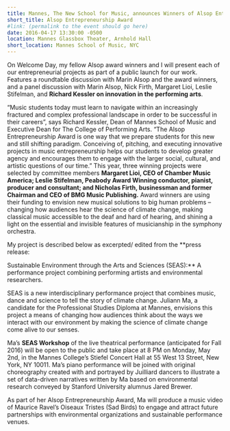 ```yaml
---
title: Mannes, The New School for Music, announces Winners of Alsop Entrepreneurship Award
short_title: Alsop Entrepreneurship Award
#link: (permalink to the event should go here)
date: 2016-04-17 13:30:00 -0500
location: Mannes Glassbox Theater, Arnhold Hall
short_location: Mannes School of Music, NYC
---
```


On Welcome Day, my fellow Alsop award winners and I will present each of our entrepreneurial projects as part of a public launch for our work. Features a roundtable discussion with Marin Alsop and the award winners, and a panel discussion with Marin Alsop, Nick Firth, Margaret Lioi, Leslie Stifelman, and **Richard Kessler on innovation in the performing arts**.

“Music students today must learn to navigate within an increasingly fractured and complex professional landscape in order to be successful in their careers”, says Richard Kessler, Dean of Mannes School of Music and Executive Dean for The College of Performing Arts. “The Alsop Entrepreneurship Award is one way that we prepare students for this new and still shifting paradigm. Conceiving of, pitching, and executing innovative projects in music entrepreneurship helps our students to develop greater agency and encourages them to engage with the larger social, cultural, and artistic questions of our time.”
This year, three winning projects were selected by committee members **Margaret Lioi, CEO of Chamber Music America; Leslie Stifelman, Peabody Award Winning conductor, pianist, producer and consultant; and Nicholas Firth, businessman and former Chairman and CEO of BMG Music Publishing.** Award winners are using their funding to envision new musical solutions to big human problems – changing how audiences hear the science of climate change, making classical music accessible to the deaf and hard of hearing, and shining a light on the essential and invisible features of musicianship in the symphony orchestra.

My project is described below as excerpted/ edited from the **press release:

Sustainable Environment through the Arts and Sciences (SEAS):** A performance project combining performing artists and environmental researchers.

SEAS is a new interdisciplinary performance project that combines music, dance and science to tell the story of climate change. Juliann Ma, a candidate for the Professional Studies Diploma at Mannes, envisions this project a means of changing how audiences think about the ways we interact with our environment by making the science of climate change come alive to our senses.

Ma’s **SEAS Workshop** of the live theatrical performance (anticipated for Fall 2016) will be open to the public and take place at 8 PM on Monday, May 2nd, in the Mannes College’s Stiefel Concert Hall at 55 West 13 Street, New York, NY 10011. Ma’s piano performance will be joined with original choreography created with and portrayed by Juilliard dancers to illustrate a set of data-driven narratives written by Ma based on environmental research conveyed by Stanford University alumnus Jared Brewer.

As part of her Alsop Entrepreneurship Award, Ma will produce a music video of Maurice Ravel’s Oiseaux Tristes (Sad Birds) to engage and attract future partnerships with environmental organizations and sustainable performance venues.
